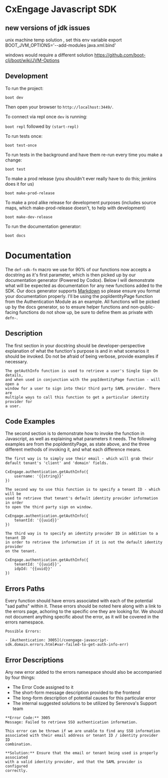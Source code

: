 # CxEngage Javascript SDK

## new versions of jdk issues
unix machine temp solution , set this env variable
export BOOT_JVM_OPTIONS='--add-modules java.xml.bind'

windows would require a different solution
https://github.com/boot-clj/boot/wiki/JVM-Options

## Development

To run the project:

`boot dev`

Then open your browser to `http://localhost:3449/`.

To connect via repl once `dev` is running:

`boot repl` followed by `(start-repl)`

To run tests once:

`boot test-once`

To run tests in the background and have them re-run every time you make a change:

`boot test`

To make a prod release (you shouldn't ever really have to do this; jenkins does it for us)

`boot make-prod-release`

To make a prod alike release for development purposes (includes source maps, which make-prod-release doesn't, to help with development)

`boot make-dev-release`

To run the documentation generator:

`boot docs`

# Documentation

The `def-sdk-fn` macro we use for 90% of our functions now accepts a docstring as
it's first parameter, which is then picked up by our documentation generator (Powered by Codox).
Below I will demonstrate what will be expected as documentation for any new functions
added to the SDK. Our docs generator supports [Markdown](https://guides.github.com/features/mastering-markdown/)
so please ensure you format your documentation properly. I'll be using the popIdentityPage
function from the Authentication Module as an example. All functions will be picked up
by the docs generator, so to ensure helper functions and non-public-facing functions
do not show up, be sure to define them as private with `defn-`.

## Description

The first section in your docstring should be developer-perspective explanation of
what the function's purpose is and in what scenarios it should be invoked. Do not
be afraid of being verbose, provide examples if necessary.

```
The getAuthInfo function is used to retrieve a user's Single Sign On details,
and when used in conjunction with the popIdentityPage function - will open a
window for a user to sign into their third party SAML provider. There are
multiple ways to call this function to get a particular identity provider for
a user.
```

## Code Examples

The second section is to demonstrate how to invoke the function in Javascript,
as well as explaining what parameters it needs. The following examples are from
the popIdentityPage, as state above, and the three different methods of invoking
it, and what each difference means.

```
The first way is to simply use their email - which will grab their
default tenant's 'client' and 'domain' fields.

CxEngage.authentication.getAuthInfo({
    username: '{{string}}'
})

The second way to use this function is to specify a tenant ID - which will be
used to retrieve that tenant's default identity provider information in order
to open the third party sign on window.

CxEngage.authentication.getAuthInfo({
    tenantId: '{{uuid}}'
})

The third way is to specify an identity provider ID in addition to a tenant ID
in order to retrieve the information if it is not the default identity provider
on the tenant.

CxEngage.authentication.getAuthInfo({
    tenantId: '{{uuid}}',
    idpId: '{{uuid}}'
})
```

## Errors Paths

Every function should have errors associated with each of the potential "sad paths"
within it. These errors should be noted here along with a link to the errors page,
achoring to the specific one they are looking for. We should not document anything
specific about the error, as it will be covered in the errors namespace.

```
Possible Errors:

- [Authentication: 3005](/cxengage-javascript-sdk.domain.errors.html#var-failed-to-get-auth-info-err)
```

## Error Descriptions

Any new error added to the errors namespace should also be accompanied by four
things:

* The Error Code assigned to it
* The short-form message description provided to the frontend
* The long-form description of potential causes for this particular error
* The internal suggested solutions to be utilized by Serenova's Support team

```
**Error Code:** 3005
Message: Failed to retrieve SSO authentication information.

This error can be thrown if we are unable to find any SSO information
associated with their email address or tenant ID / identity provider ID
combination.

**Solution:** Ensure that the email or tenant being used is properly associated
with a valid identity provider, and that the SAML provider is configured
correctly.
```
